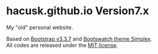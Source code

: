 # hacusk.github.io Version7.x

My "old" personal website.  

Based on [Bootstrap v3.3.7](http://getbootstrap.com) and [Bootswatch theme Simplex](http://bootswatch.com/simplex/).  
All codes are released under the [MIT license](https://github.com/hacusk/hacusk.net/blob/master/LICENSE).
